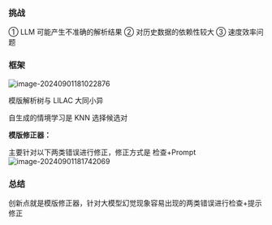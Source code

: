 ### 挑战

① LLM 可能产生不准确的解析结果
② 对历史数据的依赖性较大
③ 速度效率问题

### 框架

![image-20240901181022876](https://gitee.com/mianmann/drawing-bed-warehouse/raw/master/img/image-20240901181022876.png)

模版解析树与 LILAC 大同小异

自生成的情境学习是 KNN 选择候选对

**模版修正器：**

主要针对以下两类错误进行修正，修正方式是 检查+Prompt
![image-20240901181742069](https://gitee.com/mianmann/drawing-bed-warehouse/raw/master/img/image-20240901181742069.png)

### 总结

创新点就是模版修正器，针对大模型幻觉现象容易出现的两类错误进行检查+提示修正